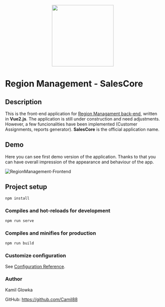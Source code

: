 <p align="center">
  <img width="200" src="https://user-images.githubusercontent.com/57962280/231112575-2e479ac5-fe17-4034-b581-a14f7890852f.png" >
</p>


# Region Management - SalesCore

## Description
This is the front-end application for <a href='https://github.com/Camil88/RegionManagement-backend'>Region Managament back-end</a>, written in **Vue2.js**. The application is still under construction and need adjustments. However, a few funcionalities have been implemented (Customer Assignments, reports generator). **SalesCore** is the official application name.

## Demo
Here you can see first demo version of the application. Thanks to that you can have overall impression of the appearance and behaviour of the app.

![RegionManagement-Frontend](demo/SalesCore.gif)

## Project setup
```
npm install
```

### Compiles and hot-reloads for development
```
npm run serve
```

### Compiles and minifies for production
```
npm run build
```

### Customize configuration
See [Configuration Reference](https://cli.vuejs.org/config/).

### Author
Kamil Glowka

GitHub: https://github.com/Camil88
